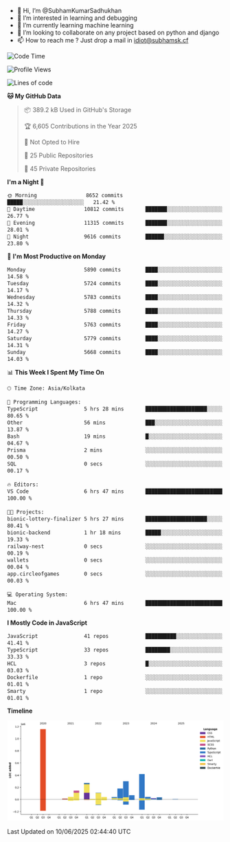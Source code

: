 - 👋 Hi, I’m @SubhamKumarSadhukhan
- 👀 I’m interested in learning and debugging
- 🌱 I’m currently learning machine learning
- 💞️ I’m looking to collaborate on any project based on python and django
- 📫 How to reach me ?
      Just drop a mail in idiot@subhamsk.cf

<!---
SubhamKumarSadhukhan/SubhamKumarSadhukhan is a ✨ special ✨ repository because its `README.md` (this file) appears on your GitHub profile.
You can click the Preview link to take a look at your changes.
--->


<!--START_SECTION:waka-->
![Code Time](http://img.shields.io/badge/Code%20Time-2%2C950%20hrs%2049%20mins-blue)

![Profile Views](http://img.shields.io/badge/Profile%20Views-8-blue)

![Lines of code](https://img.shields.io/badge/From%20Hello%20World%20I%27ve%20Written-2.9%20million%20lines%20of%20code-blue)

**🐱 My GitHub Data** 

> 📦 389.2 kB Used in GitHub's Storage 
 > 
> 🏆 6,605 Contributions in the Year 2025
 > 
> 🚫 Not Opted to Hire
 > 
> 📜 25 Public Repositories 
 > 
> 🔑 45 Private Repositories 
 > 
**I'm a Night 🦉** 

```text
🌞 Morning                8652 commits        █████░░░░░░░░░░░░░░░░░░░░   21.42 % 
🌆 Daytime                10812 commits       ███████░░░░░░░░░░░░░░░░░░   26.77 % 
🌃 Evening                11315 commits       ███████░░░░░░░░░░░░░░░░░░   28.01 % 
🌙 Night                  9616 commits        ██████░░░░░░░░░░░░░░░░░░░   23.80 % 
```
📅 **I'm Most Productive on Monday** 

```text
Monday                   5890 commits        ████░░░░░░░░░░░░░░░░░░░░░   14.58 % 
Tuesday                  5724 commits        ████░░░░░░░░░░░░░░░░░░░░░   14.17 % 
Wednesday                5783 commits        ████░░░░░░░░░░░░░░░░░░░░░   14.32 % 
Thursday                 5788 commits        ████░░░░░░░░░░░░░░░░░░░░░   14.33 % 
Friday                   5763 commits        ████░░░░░░░░░░░░░░░░░░░░░   14.27 % 
Saturday                 5779 commits        ████░░░░░░░░░░░░░░░░░░░░░   14.31 % 
Sunday                   5668 commits        ████░░░░░░░░░░░░░░░░░░░░░   14.03 % 
```


📊 **This Week I Spent My Time On** 

```text
🕑︎ Time Zone: Asia/Kolkata

💬 Programming Languages: 
TypeScript               5 hrs 28 mins       ████████████████████░░░░░   80.65 % 
Other                    56 mins             ███░░░░░░░░░░░░░░░░░░░░░░   13.87 % 
Bash                     19 mins             █░░░░░░░░░░░░░░░░░░░░░░░░   04.67 % 
Prisma                   2 mins              ░░░░░░░░░░░░░░░░░░░░░░░░░   00.50 % 
SQL                      0 secs              ░░░░░░░░░░░░░░░░░░░░░░░░░   00.17 % 

🔥 Editors: 
VS Code                  6 hrs 47 mins       █████████████████████████   100.00 % 

🐱‍💻 Projects: 
bionic-lottery-finalizer 5 hrs 27 mins       ████████████████████░░░░░   80.41 % 
bionic-backend           1 hr 18 mins        █████░░░░░░░░░░░░░░░░░░░░   19.33 % 
railway-nest             0 secs              ░░░░░░░░░░░░░░░░░░░░░░░░░   00.19 % 
wallets                  0 secs              ░░░░░░░░░░░░░░░░░░░░░░░░░   00.04 % 
app.circleofgames        0 secs              ░░░░░░░░░░░░░░░░░░░░░░░░░   00.03 % 

💻 Operating System: 
Mac                      6 hrs 47 mins       █████████████████████████   100.00 % 
```

**I Mostly Code in JavaScript** 

```text
JavaScript               41 repos            ██████████░░░░░░░░░░░░░░░   41.41 % 
TypeScript               33 repos            ████████░░░░░░░░░░░░░░░░░   33.33 % 
HCL                      3 repos             █░░░░░░░░░░░░░░░░░░░░░░░░   03.03 % 
Dockerfile               1 repo              ░░░░░░░░░░░░░░░░░░░░░░░░░   01.01 % 
Smarty                   1 repo              ░░░░░░░░░░░░░░░░░░░░░░░░░   01.01 % 
```



**Timeline**

![Lines of Code chart](https://raw.githubusercontent.com/SubhamKumarSadhukhan/SubhamKumarSadhukhan/main/assets/bar_graph.png)


 Last Updated on 10/06/2025 02:44:40 UTC
<!--END_SECTION:waka-->
